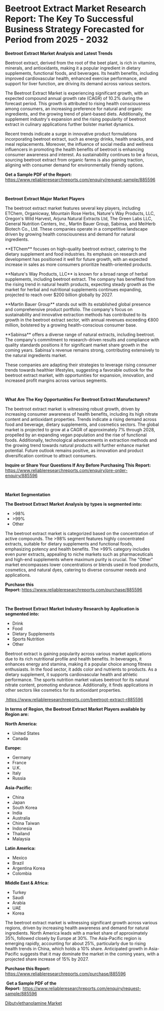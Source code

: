 <p><h1>Beetroot Extract Market Research Report: The Key To Successful Business Strategy Forecasted for Period from 2025 - 2032</h1></p><p><strong>Beetroot Extract Market Analysis and Latest Trends</strong></p>
<p><p>Beetroot extract, derived from the root of the beet plant, is rich in vitamins, minerals, and antioxidants, making it a popular ingredient in dietary supplements, functional foods, and beverages. Its health benefits, including improved cardiovascular health, enhanced exercise performance, and support for liver function, are driving its demand across various sectors.</p><p>The Beetroot Extract Market is experiencing significant growth, with an expected compound annual growth rate (CAGR) of 10.2% during the forecast period. This growth is attributed to rising health consciousness among consumers, an increasing preference for natural and organic ingredients, and the growing trend of plant-based diets. Additionally, the supplement industry's expansion and the rising popularity of beetroot extract in culinary applications further bolster market dynamics.</p><p>Recent trends indicate a surge in innovative product formulations incorporating beetroot extract, such as energy drinks, health snacks, and meal replacements. Moreover, the influence of social media and wellness influencers in promoting the health benefits of beetroot is enhancing consumer awareness and interest. As sustainability continues to be a focus, sourcing beetroot extract from organic farms is also gaining traction, aligning with consumer demand for environmentally friendly options.</p></p>
<p><strong>Get a Sample PDF of the Report:&nbsp;</strong> <a href="https://www.reliableresearchreports.com/enquiry/request-sample/885596?utm_campaign=2714&utm_medium=2&utm_source=Github&utm_content=ia&utm_term=01042025&utm_id=beetroot-extract">https://www.reliableresearchreports.com/enquiry/request-sample/885596</a></p>
<p>&nbsp;</p>
<p><strong>Beetroot Extract Major Market Players</strong></p>
<p><p>The beetroot extract market features several key players, including ETChem, Organicway, Mountain Rose Herbs, Nature's Way Products, LLC, Oregon's Wild Harvest, Arjuna Natural Extracts Ltd, The Green Labs LLC, General Nutrition Centers, Inc., Martin Bauer Group, Sabinsa, and MeiHerb Biotech Co., Ltd. These companies operate in a competitive landscape driven by growing health consciousness and demand for natural ingredients.</p><p>**ETChem** focuses on high-quality beetroot extract, catering to the dietary supplement and food industries. Its emphasis on research and development has positioned it well for future growth, with an expected increase in sales as more consumers prioritize health-oriented products.</p><p>**Nature's Way Products, LLC** is known for a broad range of herbal supplements, including beetroot extract. The company has benefited from the rising trend in natural health products, expecting steady growth as the market for herbal and nutritional supplements continues expanding, projected to reach over $200 billion globally by 2027.</p><p>**Martin Bauer Group** stands out with its established global presence and comprehensive product portfolio. The company's focus on sustainability and innovative extraction methods has contributed to its growth in the beetroot extract sector, with annual revenues exceeding €800 million, bolstered by a growing health-conscious consumer base.</p><p>**Sabinsa** offers a diverse range of natural extracts, including beetroot. The company's commitment to research-driven results and compliance with quality standards positions it for significant market share growth in the coming years. Sabinsa's revenue remains strong, contributing extensively to the natural ingredients market.</p><p>These companies are adapting their strategies to leverage rising consumer trends towards healthier lifestyles, suggesting a favorable outlook for the beetroot extract market, with opportunities for expansion, innovation, and increased profit margins across various segments.</p></p>
<p>&nbsp;</p>
<p><strong>What Are The Key Opportunities For Beetroot Extract Manufacturers?</strong></p>
<p><p>The beetroot extract market is witnessing robust growth, driven by increasing consumer awareness of health benefits, including its high nitrate content and antioxidant properties. Trends indicate a rising demand across food and beverage, dietary supplements, and cosmetics sectors. The global market is projected to grow at a CAGR of approximately 7% through 2028, propelled by an expanding vegan population and the rise of functional foods. Additionally, technological advancements in extraction methods and the growing trend towards natural products will further enhance market potential. Future outlook remains positive, as innovation and product diversification continue to attract consumers.</p></p>
<p><strong>Inquire or Share Your Questions If Any Before Purchasing This Report:</strong> <a href="https://www.reliableresearchreports.com/enquiry/pre-order-enquiry/885596?utm_campaign=2714&utm_medium=2&utm_source=Github&utm_content=ia&utm_term=01042025&utm_id=beetroot-extract">https://www.reliableresearchreports.com/enquiry/pre-order-enquiry/885596</a></p>
<p>&nbsp;</p>
<p><strong>Market Segmentation</strong></p>
<p><strong>The Beetroot Extract Market Analysis by types is segmented into:</strong></p>
<p><ul><li>>98%</li><li>>99%</li><li>Other</li></ul></p>
<p><p>The beetroot extract market is categorized based on the concentration of active compounds. The >98% segment features highly concentrated extracts, suitable for dietary supplements and functional foods, emphasizing potency and health benefits. The >99% category includes even purer extracts, appealing to niche markets such as pharmaceuticals and high-end supplements where maximum purity is crucial. The "Other" market encompasses lower concentrations or blends used in food products, cosmetics, and natural dyes, catering to diverse consumer needs and applications.</p></p>
<p><strong>Purchase this Report:&nbsp;</strong><a href="https://www.reliableresearchreports.com/purchase/885596?utm_campaign=2714&utm_medium=2&utm_source=Github&utm_content=ia&utm_term=01042025&utm_id=beetroot-extract">https://www.reliableresearchreports.com/purchase/885596</a></p>
<p>&nbsp;</p>
<p><strong>The Beetroot Extract Market Industry Research by Application is segmented into:</strong></p>
<p><ul><li>Drink</li><li>Food</li><li>Dietary Supplements</li><li>Sports Nutrition</li><li>Other</li></ul></p>
<p><p>Beetroot extract is gaining popularity across various market applications due to its rich nutritional profile and health benefits. In beverages, it enhances energy and stamina, making it a popular choice among fitness enthusiasts. In the food sector, it adds color and nutrients to products. As a dietary supplement, it supports cardiovascular health and athletic performance. The sports nutrition market values beetroot for its natural nitrate content, promoting endurance. Additionally, it finds applications in other sectors like cosmetics for its antioxidant properties.</p></p>
<p><a href="https://www.reliableresearchreports.com/beetroot-extract-r885596?utm_campaign=2714&utm_medium=2&utm_source=Github&utm_content=ia&utm_term=01042025&utm_id=beetroot-extract">&nbsp;https://www.reliableresearchreports.com/beetroot-extract-r885596</a></p>
<p><strong>In terms of Region, the Beetroot Extract Market Players available by Region are:</strong></p>
<p>
    <p> <strong> North America: </strong>
        <ul>
            <li>United States</li>
            <li>Canada</li>
        </ul>
        </p> 
    <p> <strong> Europe: </strong>
        <ul>
            <li>Germany</li>
            <li>France</li>
            <li>U.K.</li>
            <li>Italy</li>
            <li>Russia</li>
        </ul>
        </p> 
    <p> <strong> Asia-Pacific: </strong>
        <ul>
            <li>China</li>
            <li>Japan</li>
            <li>South Korea</li>
            <li>India</li>
            <li>Australia</li>
            <li>China Taiwan</li>
            <li>Indonesia</li>
            <li>Thailand</li>
            <li>Malaysia</li>
        </ul>
        </p> 
    <p> <strong> Latin America: </strong>
        <ul>
            <li>Mexico</li>
            <li>Brazil</li>
            <li>Argentina Korea</li>
            <li>Colombia</li>
        </ul>
        </p> 
    <p> <strong> Middle East & Africa: </strong>
        <ul>
            <li>Turkey</li>
            <li>Saudi</li>
            <li>Arabia</li>
            <li>UAE</li>
            <li>Korea</li>
        </ul>
    </p>
    </p>
<p><p>The beetroot extract market is witnessing significant growth across various regions, driven by increasing health awareness and demand for natural ingredients. North America leads with a market share of approximately 35%, followed closely by Europe at 30%. The Asia-Pacific region is emerging rapidly, accounting for about 25%, particularly due to rising health trends in China, which holds a 10% share. Anticipated growth in Asia-Pacific suggests that it may dominate the market in the coming years, with a projected share increase of 15% by 2027.</p></p>
<p><strong>Purchase this Report: </strong><a href="https://www.reliableresearchreports.com/purchase/885596?utm_campaign=2714&utm_medium=2&utm_source=Github&utm_content=ia&utm_term=01042025&utm_id=beetroot-extract">https://www.reliableresearchreports.com/purchase/885596</a></p>
<p>&nbsp;<strong>Get a Sample PDF of the Report:&nbsp;&nbsp;</strong><a href="https://www.reliableresearchreports.com/enquiry/request-sample/885596?utm_campaign=2714&utm_medium=2&utm_source=Github&utm_content=ia&utm_term=01042025&utm_id=beetroot-extract">https://www.reliableresearchreports.com/enquiry/request-sample/885596</a></p>
<p><strong></strong></p>
<p><p><a href="https://github.com/nabadeneme/Market-Research-Report-List-1/blob/main/dibutylethanolamine-market.md?utm_campaign=2714&utm_medium=2&utm_source=Github&utm_content=ia&utm_term=01042025&utm_id=beetroot-extract">Dibutylethanolamine Market</a></p></p>